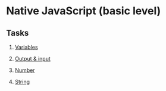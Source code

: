 # Native JavaScript (basic level) #

## Tasks

1. [Variables](./js/1.variables.md)

2. [Output & input](./js/2-output-input.md)

3. [Number](./js/3.number.md)

4. [String](./js/4.string.md)
